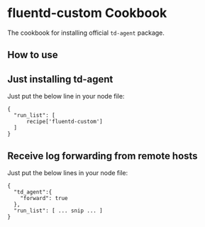 # fluentd-custom Cookbook
The cookbook for installing official `td-agent` package.

## How to use

## Just installing td-agent

Just put the below line in your node file:

```
{
  "run_list": [
      recipe['fluentd-custom']
  ]
}
```

## Receive log forwarding from remote hosts

Just put the below lines in your node file:

```
{
  "td_agent":{
    "forward": true
  },
  "run_list": [ ... snip ... ]
}
```
